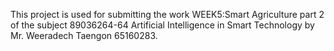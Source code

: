 This project is used for submitting the work WEEK5:Smart Agriculture part 2 of the subject 89036264-64 Artificial Intelligence in Smart Technology by Mr. Weeradech Taengon 65160283.
